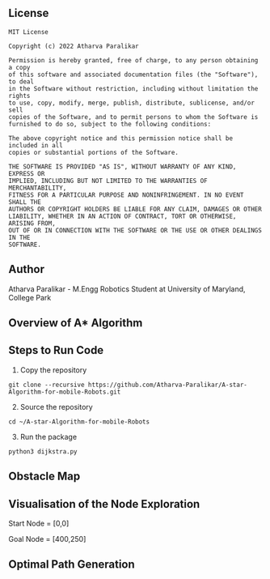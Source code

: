 ## License
```
MIT License

Copyright (c) 2022 Atharva Paralikar

Permission is hereby granted, free of charge, to any person obtaining a copy
of this software and associated documentation files (the "Software"), to deal
in the Software without restriction, including without limitation the rights
to use, copy, modify, merge, publish, distribute, sublicense, and/or sell
copies of the Software, and to permit persons to whom the Software is
furnished to do so, subject to the following conditions:

The above copyright notice and this permission notice shall be included in all
copies or substantial portions of the Software.

THE SOFTWARE IS PROVIDED "AS IS", WITHOUT WARRANTY OF ANY KIND, EXPRESS OR
IMPLIED, INCLUDING BUT NOT LIMITED TO THE WARRANTIES OF MERCHANTABILITY,
FITNESS FOR A PARTICULAR PURPOSE AND NONINFRINGEMENT. IN NO EVENT SHALL THE
AUTHORS OR COPYRIGHT HOLDERS BE LIABLE FOR ANY CLAIM, DAMAGES OR OTHER
LIABILITY, WHETHER IN AN ACTION OF CONTRACT, TORT OR OTHERWISE, ARISING FROM,
OUT OF OR IN CONNECTION WITH THE SOFTWARE OR THE USE OR OTHER DEALINGS IN THE
SOFTWARE.
```
## Author
Atharva Paralikar - M.Engg Robotics Student at University of Maryland, College Park

## Overview of A* Algorithm


## Steps to Run Code

1. Copy the repository
```
git clone --recursive https://github.com/Atharva-Paralikar/A-star-Algorithm-for-mobile-Robots.git
```
2. Source the repository 
```
cd ~/A-star-Algorithm-for-mobile-Robots
```
3. Run the package 
```
python3 dijkstra.py
```
## Obstacle Map


## Visualisation of the Node Exploration

Start Node = [0,0]

Goal Node = [400,250]

## Optimal Path Generation


